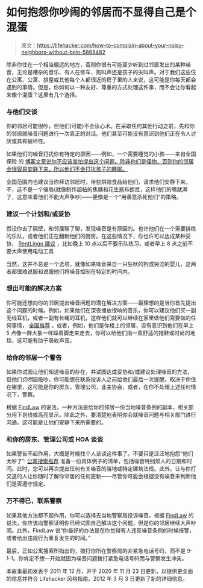 # 如何抱怨你吵闹的邻居而不显得自己是个混蛋

> 原文：<https://lifehacker.com/how-to-complain-about-your-noisy-neighbors-without-bein-5868482>

除非你住在一个相当偏远的地方，否则你很有可能至少听到过邻居发出的某种噪音，无论是嘈杂的音乐、有人在修车、狗叫声还是孩子的尖叫声。对于我们这些住在公寓、公寓、排屋或其他每个人都很近的房子里的人来说，这可能是你每天都会遇到的事情。但是，你如何以一种友好、尊重的方式处理这件事，而不会让你看起来像个混蛋？这里有几个选择。



### **与他们交谈**

你的邻居可能很吵，但他们(可能)不会读心术。在采取任何其他行动之前，先和你的邻居就噪音问题进行一次真正的对话。他们甚至可能没有意识到他们正在令人讨厌或具有破坏性。

如果他们的噪音打扰你有特定的原因——例如，一个需要睡觉的小孩——来自全国保险 的 [博客文章说你不应该害怕提出这个问题。除非他们是怪物，否则你的邻居会很容易安静下来，所以他们不会打扰孩子的睡眠。](https://blog.nationwide.com/dealing-with-noisy-neighbors/)

全国范围内也建议当你拜访邻居时，带些烘焙食品给他们，请求他们安静下来。不，这不是一个骗局(就像制作超粘的焦糖和花生酱布朗尼，这样他们的嘴就满了，这意味着他们不能大声争吵)——更像是一个“用善意杀死他们”的策略。

### **建议一个计划和/或妥协**

假设你去了隔壁，和邻居聊了聊，发现噪音是有原因的。也许他们在一个需要排练的乐队，或者他们正在翻新他们的厨房。在这些情况下，你也许可以达成某种妥协， [RentLingo 建议](https://www.rentlingo.com/how-to-deal-with-noisy-neighbors) ，比如晚上 10 点以后不要乐队练习，或者早上 8 点之前不要大声使用电动工具

当然，这并不总是一个选项，就像如果噪音来自一只狂吠的狗或哭泣的婴儿，这两者都很难说服和说服他们将噪音控制在特定的时间内。

### **想出可能的解决方案**

你可能还想向你的邻居提出噪音问题的潜在解决方案——最理想的是当你首先提出这个问题的时候。例如，如果他们在深夜播放很响的音乐，你可以建议他们买一副无线耳机，或者一副有长绳的耳机，这样他们就可以继续在家里做他们需要做的任何事情， [全国推荐](https://blog.nationwide.com/dealing-with-noisy-neighbors/) 。或者，例如，他们是你楼上的邻居，没有意识到他们在早上 5 点像一群大象一样跺着脚走来走去，你可以给他们指一双舒适的拖鞋或时尚的地毯，这可能有助于吸收声音。

### 给你的邻居一个警告

如果你试图让他们知道噪音的存在，并试图达成妥协和/或建议处理噪音的方法，但他们*仍然*超级吵，你可能想在联系投诉人之前给他们最后一次提醒。取决于你住在哪里，这可能是你的房东，管理公司，业主协会，或者，在你不处理上述任何情况下，警察。

根据 [FindLaw](https://realestate.findlaw.com/neighbors/what-to-do-about-a-neighbor-s-noise-faqs.html) 的说法，一种方法是给你的邻居一份当地噪音条例的副本，相关部分用下划线或高亮显示。除此之外，要清楚地表明你会就噪音问题与相关部门进行沟通。这可能是让他们安静下来所需要的。

### **和你的房东、管理公司或 HOA 谈谈**

如果警告不起作用，大概是时候找个人谈谈这件事了。不要只是泛泛地抱怨“他们太吵了”: [公寓搜索推荐](https://blog.apartmentsearch.com/apartment-life-2/dealing-with-noisy-neighbors-for-good/) 准备一份具体例子的清单，包括噪音特别烦人的日期和时间。此时，您可以再次提出任何有关噪音的当地或特定建筑法规。此外，让与你打交道的人让你随时了解你邻居的任何更新——尽管你可能会根据没有噪音来判断他们是否遵守规定。

### **万不得已，联系警察**

如果其他方法都不起作用，你可以选择去当地警察局投诉噪音。根据 [FindLaw](https://realestate.findlaw.com/neighbors/what-to-do-about-a-neighbor-s-noise-faqs.html) 的说法，你应该向警察证明你已经试图自己解决这个问题，但是你的邻居继续大声吵闹。此外，FindLaw 说“你最好的办法是在你觉得有人违反噪音条例的时候报警，或者给出违规行为重复发生的时间。”

最后，正如公寓搜索所指出的，拨打你所在警察局的非紧急电话号码，而不是 9-1-1。你肯定不想一开始就因为噪音问题拨打紧急电话号码而与警察发生冲突。

本故事最初发表于 2011 年 12 月，并于 2020 年 11 月 23 日更新，以提供更全面的信息并符合 Lifehacker 风格指南。2012 年 3 月 3 日更新了新的详细信息。